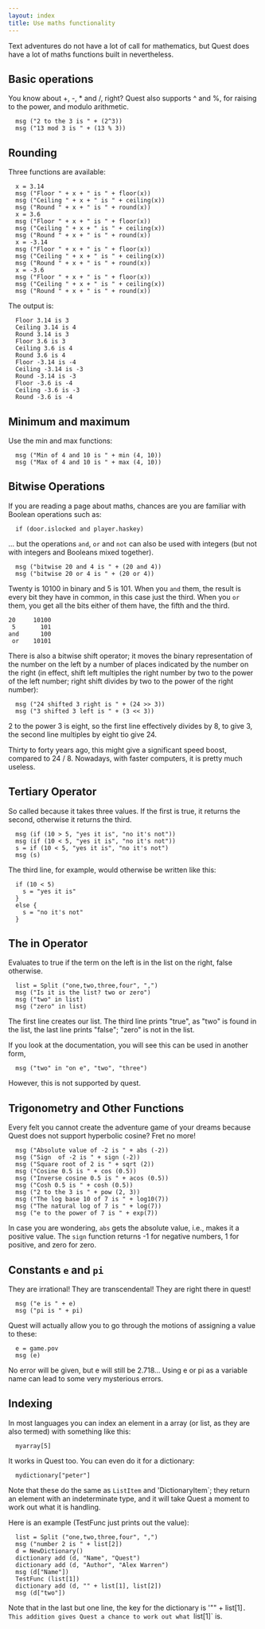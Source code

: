 ```yaml
---
layout: index
title: Use maths functionality
---
```


Text adventures do not have a lot of call for mathematics, but Quest does have a lot of maths functions built in nevertheless.

Basic operations
----------------

You know about +, -, \* and /, right? Quest also supports ^ and %, for raising to the power, and modulo arithmetic.

      msg ("2 to the 3 is " + (2^3))
      msg ("13 mod 3 is " + (13 % 3))

Rounding
--------

Three functions are available:

      x = 3.14
      msg ("Floor " + x + " is " + floor(x))
      msg ("Ceiling " + x + " is " + ceiling(x))
      msg ("Round " + x + " is " + round(x))
      x = 3.6
      msg ("Floor " + x + " is " + floor(x))
      msg ("Ceiling " + x + " is " + ceiling(x))
      msg ("Round " + x + " is " + round(x))
      x = -3.14
      msg ("Floor " + x + " is " + floor(x))
      msg ("Ceiling " + x + " is " + ceiling(x))
      msg ("Round " + x + " is " + round(x))
      x = -3.6
      msg ("Floor " + x + " is " + floor(x))
      msg ("Ceiling " + x + " is " + ceiling(x))
      msg ("Round " + x + " is " + round(x))

The output is:

      Floor 3.14 is 3
      Ceiling 3.14 is 4
      Round 3.14 is 3
      Floor 3.6 is 3
      Ceiling 3.6 is 4
      Round 3.6 is 4
      Floor -3.14 is -4
      Ceiling -3.14 is -3
      Round -3.14 is -3
      Floor -3.6 is -4
      Ceiling -3.6 is -3
      Round -3.6 is -4

Minimum and maximum
-------------------

Use the min and max functions:

      msg ("Min of 4 and 10 is " + min (4, 10))
      msg ("Max of 4 and 10 is " + max (4, 10))

Bitwise Operations
------------------

If you are reading a page about maths, chances are you are familiar with Boolean operations such as:

      if (door.islocked and player.haskey)

... but the operations `and`, `or` and `not` can also be used with integers (but not with integers and Booleans mixed together).

      msg ("bitwise 20 and 4 is " + (20 and 4))
      msg ("bitwise 20 or 4 is " + (20 or 4))

Twenty is 10100 in binary and 5 is 101. When you `and` them, the result is every bit they have in common, in this case just the third. When you `or` them, you get all the bits either of them have, the fifth and the third.

```
20     10100
 5       101
and      100
 or    10101
```

There is also a bitwise shift operator; it moves the binary representation of the number on the left by a number of places indicated by the number on the right (in effect, shift left multiples the right number by two to the power of the left number; right shift divides by two to the power of the right number):

      msg ("24 shifted 3 right is " + (24 >> 3))
      msg ("3 shifted 3 left is " + (3 << 3))

2 to the power 3 is eight, so the first line effectively divides by 8, to give 3, the second line multiples by eight tio give 24.

Thirty to forty years ago, this might give a significant speed boost, compared to 24 / 8. Nowadays, with faster computers, it is pretty much useless.



Tertiary Operator
-----------------

So called because it takes three values. If the first is true, it returns the second, otherwise it returns the third.

      msg (if (10 > 5, "yes it is", "no it's not"))
      msg (if (10 < 5, "yes it is", "no it's not"))
      s = if (10 < 5, "yes it is", "no it's not")
      msg (s)

The third line, for example, would otherwise be written like this:

      if (10 < 5)
        s = "yes it is"
      }
      else {
        s = "no it's not"
      }

      
The in Operator
---------------

Evaluates to true if the term on the left is in the list on the right, false otherwise.

      list = Split ("one,two,three,four", ",")
      msg ("Is it is the list? two or zero")
      msg ("two" in list)
      msg ("zero" in list)

The first line creates our list. The third line prints "true", as "two" is found in the list, the last line prints "false"; "zero" is not in the list.

If you look at the documentation, you will see this can be used in another form,

      msg ("two" in "on e", "two", "three")

However, this is not supported by quest.


Trigonometry and Other Functions
-----------------------

Every felt you cannot create the adventure game of your dreams because Quest does not support hyperbolic cosine? Fret no more!

      msg ("Absolute value of -2 is " + abs (-2))
      msg ("Sign  of -2 is " + sign (-2))
      msg ("Square root of 2 is " + sqrt (2))
      msg ("Cosine 0.5 is " + cos (0.5))
      msg ("Inverse cosine 0.5 is " + acos (0.5))
      msg ("Cosh 0.5 is " + cosh (0.5))
      msg ("2 to the 3 is " + pow (2, 3))
      msg ("The log base 10 of 7 is " + log10(7))
      msg ("The natural log of 7 is " + log(7))
      msg ("e to the power of 7 is " + exp(7))

In case you are wondering, `abs` gets the absolute value, i.e., makes it a positive value. The `sign` function returns -1 for negative numbers, 1 for positive, and zero for zero.


Constants `e` and `pi`
----------------------

They are irrational! They are transcendental! They are right there in quest!

      msg ("e is " + e)
      msg ("pi is " + pi)
     

Quest will actually allow you to go through the motions of assigning a value to these:

      e = game.pov
      msg (e)

No error will be given, but e will still be 2.718... Using e or pi as a variable name can lead to some very mysterious errors.


Indexing
--------

In most languages you can index an element in a array (or list, as they are also termed) with something like this:

      myarray[5]

It works in Quest too. You can even do it for a dictionary:

      mydictionary["peter"]

Note that these do the same as `ListItem` and 'DictionaryItem`; they return an element with an indeterminate type, and it will take Quest a moment to work out what it is handling.

Here is an example (TestFunc just prints out the value):

      list = Split ("one,two,three,four", ",")
      msg ("number 2 is " + list[2])
      d = NewDictionary()
      dictionary add (d, "Name", "Quest")
      dictionary add (d, "Author", "Alex Warren")
      msg (d["Name"])
      TestFunc (list[1])
      dictionary add (d, "" + list[1], list[2])
      msg (d["two"])

Note that in the last but one line, the key for the dictionary is '"" + list[1]`. This addition gives Quest a chance to work out what `list[1]` is.